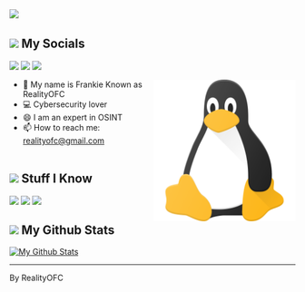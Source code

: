 <img src="https://cdn.akamai.steamstatic.com/steam/apps/557280/header.jpg?t=1478830078">


<h2><img src="https://media.giphy.com/media/2Wg89Ea84IMmkxMngo/giphy.gif" height="20"> My Socials</h2>
<p>
  <a href="mailto:realityofc@gmail.com" target="_blank"><img height="28" src = "https://img.shields.io/badge/gmail-c14438?&style=for-the-badge&logo=gmail&logoColor=white"></a>
  <a href="https://t.me/realityofc" target="_blank"> <img height="28" src = "https://img.shields.io/badge/Telegram-2CA5E0?style=for-the-badge&logo=telegram&logoColor=white"></a>
  <a href="https://www.instagram.com/realityofc.1/" target="_blank"><img height="28" src = "https://img.shields.io/badge/-Instagram-e95950?style=for-the-badge&logo=Instagram&logoColor=white"></a>
</p>

<img align ="right" src = "https://raw.githubusercontent.com/pratik-kale20/pratik-kale20/main/linux.png" width="250" height="250">

- 🌱 My name is Frankie Known as RealityOFC
- 💻 Cybersecurity lover
- 😄 I am an expert in OSINT
- 📫 How to reach me: realityofc@gmail.com
<br></br>

<h2><img src="https://media.giphy.com/media/VdoIFLsMIlwzfKD520/giphy.gif" height="20"> Stuff I Know</h2>                                                                                                                       

<p>
<img src="https://img.shields.io/badge/HTML-239120?style=for-the-badge&logo=html5&logoColor=white" height="25">   
<img src="https://img.shields.io/badge/CSS-239120?&style=for-the-badge&logo=css3&logoColor=white" height="25"> 
<img src="https://img.shields.io/badge/Python-3776AB?style=for-the-badge&logo=python&logoColor=white" height="25"> 
</p>

<h2><img src="https://media.giphy.com/media/cj87CxfRtrUifF3Ryk/giphy.gif" height="25"> My Github Stats</h2>

[![My Github Stats](https://github-readme-stats.vercel.app/api?username=RealityOFC&theme=midnight-purple&show_icons=true&include_all_commits=true&count_private=true)](https://github-readme-stats.vercel.app/api?username=RealityOFC&theme=midnight-purple&include_all_commits=true&count_private=true)

------
By RealityOFC
